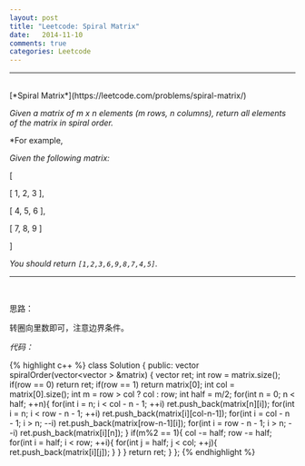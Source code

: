 ```yaml
---
layout: post
title: "Leetcode: Spiral Matrix"
date:   2014-11-10
comments: true
categories: Leetcode
---
```


***
<br />
[*Spiral Matrix*](https://leetcode.com/problems/spiral-matrix/)

*Given a matrix of m x n elements (m rows, n columns), return all elements of the matrix in spiral order.*

*For example,

*Given the following matrix:*

[
 
 [ 1, 2, 3 ],

 [ 4, 5, 6 ],

 [ 7, 8, 9 ]

]

*You should return `[1,2,3,6,9,8,7,4,5]`.*

***
<br />

思路：

转圈向里数即可，注意边界条件。

*代码：*

{% highlight c++ %}
class Solution {
public:
    vector<int> spiralOrder(vector<vector<int> > &matrix) {
        vector<int> ret;
        int row = matrix.size();
        if(row == 0) return ret;
        if(row == 1) return matrix[0];
        int col = matrix[0].size();
        int m = row > col ? col : row;
        int half = m/2;
        for(int n = 0; n < half; ++n){
            for(int i = n; i < col - n - 1; ++i) ret.push_back(matrix[n][i]);
            for(int i = n; i < row - n - 1; ++i) ret.push_back(matrix[i][col-n-1]);
            for(int i = col - n - 1; i > n; --i) ret.push_back(matrix[row-n-1][i]);
            for(int i = row - n - 1; i > n; --i) ret.push_back(matrix[i][n]);
        }
        if(m%2 == 1){
            col -= half;
            row -= half;
            for(int i = half; i < row; ++i){
                for(int j = half; j < col; ++j){
                    ret.push_back(matrix[i][j]);
                }
            }
        }
        return ret;
    }
};
{% endhighlight %}

